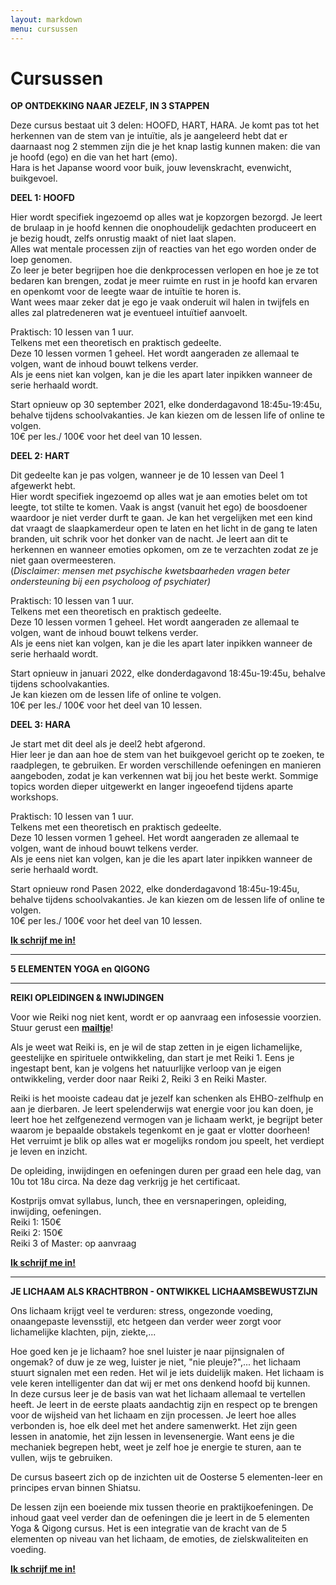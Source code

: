 ```yaml
---
layout: markdown
menu: cursussen
---
```

# Cursussen

**OP ONTDEKKING NAAR JEZELF, IN 3 STAPPEN**       

Deze cursus bestaat uit 3 delen: HOOFD, HART, HARA.
Je komt pas tot het herkennen van de stem van je intuïtie, als je aangeleerd hebt dat er daarnaast nog 2 stemmen zijn die je het knap lastig kunnen maken: die van je hoofd (ego) en die van het hart (emo).   
Hara is het Japanse woord voor buik, jouw levenskracht, evenwicht, buikgevoel. 

**DEEL 1: HOOFD**    

Hier wordt specifiek ingezoemd op alles wat je kopzorgen bezorgd. Je leert de brulaap in je hoofd kennen die onophoudelijk gedachten produceert en je bezig houdt, zelfs onrustig maakt of niet laat slapen.   
Alles wat mentale processen zijn of reacties van het ego worden onder de loep genomen.   
Zo leer je beter begrijpen hoe die denkprocessen verlopen en hoe je ze tot bedaren kan brengen, zodat je meer ruimte en rust in je hoofd kan ervaren en openkomt voor de leegte waar de intuïtie te horen is.    
Want wees maar zeker dat je ego je vaak onderuit wil halen in twijfels en alles zal platredeneren wat je eventueel intuïtief aanvoelt.   

Praktisch: 10 lessen van 1 uur.    
Telkens met een theoretisch en praktisch gedeelte.    
Deze 10 lessen vormen 1 geheel. Het wordt aangeraden ze allemaal te volgen, want de inhoud bouwt telkens verder.   
Als je eens niet kan volgen, kan je die les apart later inpikken wanneer de serie herhaald wordt.   

Start opnieuw op 30 september 2021, elke donderdagavond 18:45u-19:45u, behalve tijdens schoolvakanties. 
Je kan kiezen om de lessen life of online te volgen.   
10€ per les./ 100€ voor het deel van 10 lessen.    

**DEEL 2: HART**   

Dit gedeelte kan je pas volgen, wanneer je de 10 lessen van Deel 1 afgewerkt hebt.    
Hier wordt specifiek ingezoemd op alles wat je aan emoties belet om tot leegte, tot stilte te komen. Vaak is angst (vanuit het ego) de boosdoener waardoor je niet verder durft te gaan. Je kan het vergelijken met een kind dat vraagt de slaapkamerdeur open te laten en het licht in de gang te laten branden, uit schrik voor het donker van de nacht. Je leert aan dit te herkennen en wanneer emoties opkomen, om ze te verzachten zodat ze je niet gaan overmeesteren.  
(*Disclaimer: mensen met psychische kwetsbaarheden vragen beter ondersteuning bij een psycholoog of psychiater)*

Praktisch: 10 lessen van 1 uur.    
Telkens met een theoretisch en praktisch gedeelte.    
Deze 10 lessen vormen 1 geheel. Het wordt aangeraden ze allemaal te volgen, want de inhoud bouwt telkens verder.   
Als je eens niet kan volgen, kan je die les apart later inpikken wanneer de serie herhaald wordt.   

Start opnieuw in januari 2022, elke donderdagavond 18:45u-19:45u, behalve tijdens schoolvakanties.  
Je kan kiezen om de lessen life of online te volgen.   
10€ per les./ 100€ voor het deel van 10 lessen.      

**DEEL 3: HARA**

Je start met dit deel als je deel2 hebt afgerond.   
Hier leer je dan aan hoe de stem van het buikgevoel gericht op te zoeken, te raadplegen, te gebruiken. 
Er worden verschillende oefeningen en manieren aangeboden, zodat je kan verkennen wat bij jou het beste werkt. 
Sommige topics worden dieper uitgewerkt en langer ingeoefend tijdens aparte workshops. 

Praktisch: 10 lessen van 1 uur.    
Telkens met een theoretisch en praktisch gedeelte.    
Deze 10 lessen vormen 1 geheel. Het wordt aangeraden ze allemaal te volgen, want de inhoud bouwt telkens verder.   
Als je eens niet kan volgen, kan je die les apart later inpikken wanneer de serie herhaald wordt.   

Start opnieuw rond Pasen 2022, elke donderdagavond 18:45u-19:45u, behalve tijdens schoolvakanties. 
Je kan kiezen om de lessen life of online te volgen.   
10€ per les./ 100€ voor het deel van 10 lessen.

[**Ik schrijf me in!**](mailto:marian@de-intuitieschool.be)



---

**5 ELEMENTEN YOGA en QIGONG**


---


**REIKI OPLEIDINGEN & INWIJDINGEN**

Voor wie Reiki nog niet kent, wordt er op aanvraag een infosessie voorzien. Stuur gerust een [**mailtje**](mailto:marian@de-intuitieschool.be)! 

Als je weet wat Reiki is, en je wil de stap zetten in je eigen lichamelijke, geestelijke en spirituele ontwikkeling, dan start je met Reiki 1. 
Eens je ingestapt bent, kan je volgens het natuurlijke verloop van je eigen ontwikkeling, verder door naar Reiki 2, Reiki 3 en Reiki Master.
     
Reiki is het mooiste cadeau dat je jezelf kan schenken als EHBO-zelfhulp en aan je dierbaren. Je leert spelenderwijs wat energie voor jou kan doen, je leert hoe het zelfgenezend vermogen van je lichaam werkt, je begrijpt beter waarom je bepaalde obstakels tegenkomt en je gaat er vlotter doorheen!   
Het verruimt je blik op alles wat er mogelijks rondom jou speelt, het verdiept je leven en inzicht.   


De opleiding, inwijdingen en oefeningen duren per graad een hele dag, van 10u tot 18u circa. Na deze dag verkrijg je het certificaat.    

Kostprijs omvat syllabus, lunch, thee en versnaperingen, opleiding, inwijding, oefeningen.   
Reiki 1: 150€    
Reiki 2: 150€    
Reiki 3 of Master: op aanvraag   

[**Ik schrijf me in!**](mailto:marian@de-intuitieschool.be) 



---

**JE LICHAAM ALS KRACHTBRON - ONTWIKKEL LICHAAMSBEWUSTZIJN**


Ons lichaam krijgt veel te verduren: stress, ongezonde voeding, onaangepaste levensstijl, etc hetgeen dan verder weer zorgt voor lichamelijke klachten, pijn, ziekte,...

Hoe goed ken je je lichaam? hoe snel luister je naar pijnsignalen of ongemak? of duw je ze weg, luister je niet, "nie pleuje?",... het lichaam stuurt signalen met een reden. Het wil je iets duidelijk maken. Het lichaam is vele keren intelligenter dan dat wij er met ons denkend hoofd bij kunnen.   
In deze cursus leer je de basis van wat het lichaam allemaal te vertellen heeft. Je leert in de eerste plaats aandachtig zijn en respect op te brengen voor de wijsheid van het lichaam en zijn processen. 
Je leert hoe alles verbonden is, hoe elk deel met het andere samenwerkt. Het zijn geen lessen in anatomie, het zijn lessen in levensenergie. Want eens je die mechaniek begrepen hebt, weet je zelf hoe je energie te sturen, aan te vullen, wijs te gebruiken. 

De cursus baseert zich op de inzichten uit de Oosterse 5 elementen-leer en principes ervan binnen Shiatsu.

De lessen zijn een boeiende mix tussen theorie en praktijkoefeningen. De inhoud gaat veel verder dan de oefeningen die je leert in de 5 elementen Yoga & Qigong cursus. Het is een integratie van de kracht van de 5 elementen op niveau van het lichaam, de emoties, de zielskwaliteiten en voeding.



[**Ik schrijf me in!**](mailto:marian@de-intuitieschool.be) 


